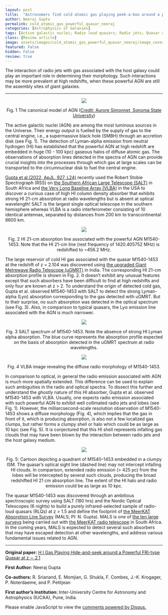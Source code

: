```yaml
---
layout: post
title:  "Astronomers find cold atomic gas playing peek-a-boo around a powerful quasar"
author: Neeraj Gupta
permalink: cold_atomic_gas_powerful_quasar_neeraj
categories: [Astrophysics of Galaxies]
tags: [Active galactic nuclei; Radio loud quasars; Radio jets; Quasar absorption line spectroscopy]
class: [Review article]
image: assets/images/cold_atomic_gas_powerful_quasar_neeraj/image_cover.png
featured: False
hidden: False
review: true
---
```

>
The interaction of radio jets with gas associated with the host galaxy could play an important role in determining their morphology.  Such interactions may be more prevalent at high redshifts, when these powerful AGN are still the assembly sites of giant galaxies.
>
---

<p align="center">
  <img src="../assets/images/cold_atomic_gas_powerful_quasar_neeraj/image1.png">
</p>
<p align = "center">
Fig. 1 The canonical model of AGN (<a href="https://imagine.gsfc.nasa.gov/science/objects/active_galaxies1.html" target="_blank">Credit: Aurore Simonnet, Sonoma State University</a>)
</p>

The active galactic nuclei (AGN) are among the most luminous sources in the Universe. Their energy output is fuelled by the supply of gas to the central engine, i.e., a supermassive black hole (SMBH) through an accretion disk (see Fig. 1).  The detection of Lyman-alpha emission from neutral hydrogen (HI) has established that the powerful AGN at high redshift are embedded in huge (10 - 100 kpc) gaseous halos of diffuse atomic gas.  The observations of absorption lines detected in the spectra of AGN can provide crucial insights into the processes through which gas at large scales can be transported to the circumnuclear disk to fuel the central engine.

<a href="https://ui.adsabs.harvard.edu/link_gateway/2022ApJ...927L..24G/doi:10.3847/2041-8213/ac589f" target="_blank">Gupta et al.(2022, ApJL, 927, L24)</a> recently used the Robert Stobie Spectrograph (RSS) on <a href="https://www.salt.ac.za/" target="_blank">the Southern African Large Telescope (SALT)</a> in South Africa and <a href="https://science.nrao.edu/facilities/vlba/introduction-to-vlba" target="_blank">the Very Long Baseline Array (VLBA)</a>  in the USA to discover a curious case of high HI column density absorber that exhibits strong HI 21-cm absorption at radio wavelengths but is absent at optical wavelength! SALT is the largest single optical telescope in the southern hemisphere whereas VLBA is a radio interferometer  consisting of 10 identical antennas, separated by distances from 200 km to transcontinental 8600 km. 

<p align="center">
  <img src="../assets/images/cold_atomic_gas_powerful_quasar_neeraj/image2.png">
</p>
<p align = "center">
Fig. 2 HI 21-cm absorption line associated with the powerful AGN M1540-1453.  Note that the HI 21-cm line (rest frequency of 1420.405752 MHz) is redshifted to ~456.2 MHz.
</p>

The large reservoir of cold HI gas associated with the quasar M1540-1453 at the redshift of z = 2.104 was discovered using <a href="http://www.gmrt.ncra.tifr.res.in/" target="_blank">the upgraded Giant Metrewave Radio Telescope (uGMRT)</a>  in India.  The corresponding HI 21-cm absorption profile is shown in Fig. 2.  It doesn’t exhibit any unusual features except that such absorbers have been difficult to find at high redshifts and only four are known at z > 2.  To understand the origin of detected cold gas, Gupta et al. observed M1540-1453 with SALT to detect the strong Lyman-alpha (Lyα) absorption corresponding to the gas detected with uGMRT.  But to their surprise, no such absorption was detected in the optical spectrum (see Fig. 3).   Also, in comparison to typical quasars, the Lyα emission line associated with the AGN is much narrower.

<p align="center">
  <img src="../assets/images/cold_atomic_gas_powerful_quasar_neeraj/image3.png">
</p>
<p align = "center">
Fig. 3 SALT spectrum of M1540-1453.  Note the absence of strong HI Lyman alpha absorption.  The blue curve represents the absorption profile expected on the basis of absorption detected in the uGMRT spectrum at radio wavelengths.
</p>

<p align="center">
  <img src="../assets/images/cold_atomic_gas_powerful_quasar_neeraj/image4.png">
</p>
<p align = "center">
Fig. 4 VLBA image revealing the diffuse radio morphology of M1540-1453.
</p>

In comparison to optical, in general the radio emission associated with AGN is much more spatially extended. This difference can be used to explain such ambiguities in the radio and optical spectra. To dissect this further and understand the *ghostly* nature of this HI absorber, Gupta et al. observed M1540-1453 with VLBA.  Usually, one expects radio emission associated with such powerful AGN to exhibit well collimated radio jets and lobes (see Fig. 1). However, the milliarcsecond-scale resolution observation of M1540-1453 shows a diffuse morphology (Fig. 4), which implies that the gas in front of it, which is producing absorption, is also not a few localized gas clumps, but rather forms a clumpy shell or halo which could be as large as 10 kpc (see Fig. 5). It is conjectured that this HI shell represents infalling gas clouds that may have been blown by the interaction between radio jets and the host galaxy medium.

</p>
<p align="center">
  <img src="../assets/images/cold_atomic_gas_powerful_quasar_neeraj/image5.png">
</p>
<p align = "center">
Fig. 5: Cartoon depicting a quadrant of M1540–1453 embedded in a clumpy ISM. The quasar’s optical sight line (dashed line) may not intercept infalling HI clouds. In comparison, extended radio emission (> 425 pc) from the lobes will be intercepted by several such clouds, producing the broad redshifted HI 21 cm absorption line. The extent of the HI halo and radio emission could be as large as 10 kpc.  
</p>

The quasar M1540-1453 was discovered through an ambitious spectroscopic survey using SALT (180 hrs) and the Nordic Optical Telescopes (6 nights) to build a purely infrared-selected sample of radio-loud quasars (RLQs) at z > 1.5 and define the footprint of <a href="https://mals.iucaa.in/" target="_blank">the MeerKAT Absorption Line Survey</a>  (MALS; PI: N. Gupta).  MALS is one of <a href="https://www.ska.ac.za/science-engineering/meerkat/observers/observing-programme/large-survey-projects/" target="_blank">the ten large surveys</a> being carried out with <a href="https://www.ska.ac.za/science-engineering/meerkat/" target="_blank"> the MeerKAT radio telescope</a> in South Africa. In the coming years, MALS is expected to detect several such absorbers that may have escaped detection at other wavelengths, and address various fundamental issues related to AGN.

---

**Original paper:**
<a href="https://doi.org/10.3847/2041-8213/ac589f" target="_blank"> H I Gas Playing Hide-and-seek around a Powerful FRI-type Quasar at z ∼ 2.1</a>

**First Author:** Neeraj Gupta

**Co-authors:** R. Srianand, E. Momjian, G. Shukla, F. Combes, J.-K. Krogager, P. Noterdaeme, and P. Petitjean

**First author’s Institution:** Inter-University Centre for Astronomy and Astrophysics (IUCAA), Pune, India.


<div id="disqus_thread"></div>
<script>
    /**
    *  RECOMMENDED CONFIGURATION VARIABLES: EDIT AND UNCOMMENT THE SECTION BELOW TO INSERT DYNAMIC VALUES FROM YOUR PLATFORM OR CMS.
    *  LEARN WHY DEFINING THESE VARIABLES IS IMPORTANT: https://disqus.com/admin/universalcode/#configuration-variables    */
    /*
    var disqus_config = function () {
    this.page.url = PAGE_URL;  // Replace PAGE_URL with your page's canonical URL variable
    this.page.identifier = PAGE_IDENTIFIER; // Replace PAGE_IDENTIFIER with your page's unique identifier variable
    };
    */
    (function() { // DON'T EDIT BELOW THIS LINE
    var d = document, s = d.createElement('script');
    s.src = 'https://cosmicvarta-in.disqus.com/embed.js';
    s.setAttribute('data-timestamp', +new Date());
    (d.head || d.body).appendChild(s);
    })();
</script>
<noscript>Please enable JavaScript to view the <a href="https://disqus.com/?ref_noscript">comments powered by Disqus.</a></noscript>

